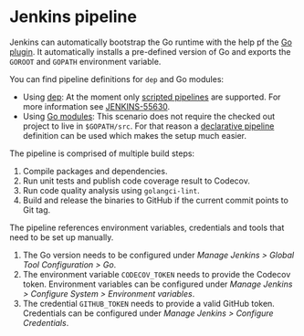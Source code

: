 # Jenkins pipeline

Jenkins can automatically bootstrap the Go runtime with the help pf the [Go plugin](https://wiki.jenkins.io/display/JENKINS/Go+Plugin). It automatically installs a pre-defined version of Go and exports the `GOROOT` and `GOPATH` environment variable.

You can find pipeline definitions for `dep` and Go modules:

* Using [dep](./dep/Jenkinsfile): At the moment only [scripted pipelines](https://jenkins.io/doc/book/pipeline/syntax/#scripted-pipeline) are supported. For more information see [JENKINS-55630](https://issues.jenkins-ci.org/browse/JENKINS-55630).
* Using [Go modules](./mod/Jenkinsfile): This scenario does not require the checked out project to live in `$GOPATH/src`. For that reason a [declarative pipeline](https://jenkins.io/doc/book/pipeline/syntax/#declarative-pipeline) definition can be used which makes the setup much easier.

The pipeline is comprised of multiple build steps:

1. Compile packages and dependencies.
2. Run unit tests and publish code coverage result to Codecov.
3. Run code quality analysis using `golangci-lint`.
4. Build and release the binaries to GitHub if the current commit points to Git tag.

The pipeline references environment variables, credentials and tools that need to be set up manually.

1. The Go version needs to be configured under _Manage Jenkins > Global Tool Configuration > Go_.
1. The environment variable `CODECOV_TOKEN` needs to provide the Codecov token. Environment variables can be configured under _Manage Jenkins > Configure System > Environment variables_.
2. The credential `GITHUB_TOKEN` needs to provide a valid GitHub token. Credentials can be configured under _Manage Jenkins > Configure Credentials_.
